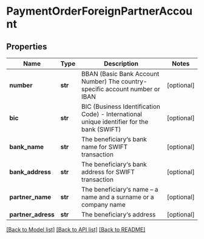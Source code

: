 # PaymentOrderForeignPartnerAccount

## Properties
Name | Type | Description | Notes
------------ | ------------- | ------------- | -------------
**number** | **str** | BBAN (Basic Bank Account Number) The country-specific account number or IBAN | [optional] 
**bic** | **str** | BIC (Business Identification Code) - International unique identifier for the bank (SWIFT) | [optional] 
**bank_name** | **str** | The beneficiary‘s bank name for SWIFT transaction | [optional] 
**bank_address** | **str** | The beneficiary‘s bank address for SWIFT transaction | [optional] 
**partner_name** | **str** | The beneficiary‘s name – a name and a surname or a company name | [optional] 
**partner_adress** | **str** | The beneficiary‘s address | [optional] 

[[Back to Model list]](../README.md#documentation-for-models) [[Back to API list]](../README.md#documentation-for-api-endpoints) [[Back to README]](../README.md)


